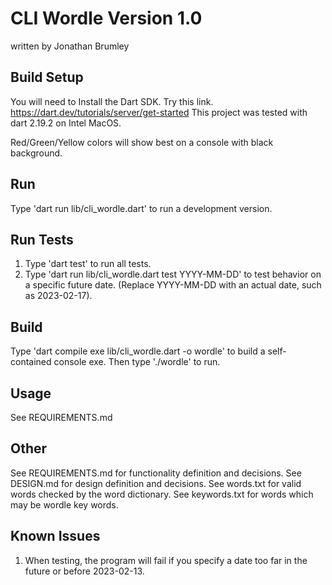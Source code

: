# CLI Wordle Version 1.0

written by Jonathan Brumley

## Build Setup

You will need to Install the Dart SDK.  Try this link.
https://dart.dev/tutorials/server/get-started
This project was tested with dart 2.19.2 on Intel MacOS.

Red/Green/Yellow colors will show best on a console with black background.

## Run

Type 'dart run lib/cli_wordle.dart' to run a development version.

## Run Tests

1. Type 'dart test' to run all tests. 
2. Type 'dart run lib/cli_wordle.dart test YYYY-MM-DD' to test behavior on a specific 
future date. (Replace YYYY-MM-DD with an actual date, such as 2023-02-17).

## Build

Type 'dart compile exe lib/cli_wordle.dart -o wordle' to build a self-contained console exe.
Then type './wordle' to run.

## Usage

See REQUIREMENTS.md

## Other

See REQUIREMENTS.md for functionality definition and decisions.
See DESIGN.md for design definition and decisions.
See words.txt for valid words checked by the word dictionary.
See keywords.txt for words which may be wordle key words.

## Known Issues

1. When testing, the program will fail if you specify a date too far in the future or before 2023-02-13.